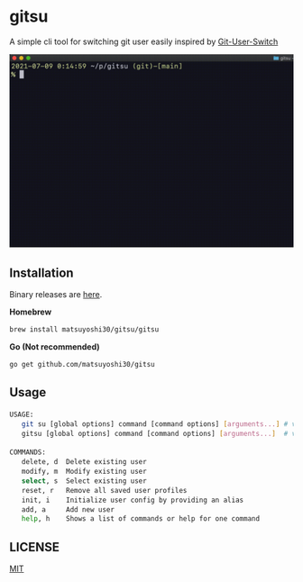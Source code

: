 # gitsu

A simple cli tool for switching git user easily inspired by [Git-User-Switch](https://github.com/geongeorge/Git-User-Switch)

![screenshot](images/demo.gif)

## Installation

Binary releases are [here](https://github.com/matsuyoshi30/gitsu/releases).

**Homebrew**

```bash
brew install matsuyoshi30/gitsu/gitsu
```

**Go (Not recommended)**

```bash
go get github.com/matsuyoshi30/gitsu
```

## Usage

```bash
USAGE:
   git su [global options] command [command options] [arguments...] # via Homebrew
   gitsu [global options] command [command options] [arguments...]  # via go get

COMMANDS:
   delete, d  Delete existing user
   modify, m  Modify existing user
   select, s  Select existing user
   reset, r   Remove all saved user profiles
   init, i    Initialize user config by providing an alias
   add, a     Add new user
   help, h    Shows a list of commands or help for one command
```

## LICENSE

[MIT](LICENSE)

